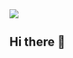 <img src="https://capsule-render.vercel.app/api?type=waving&color=auto&height=300&section=header&text=Yoonho%20Koo&fontSize=40&fontAlign=50&fontAlignY=40" />

## Hi there 👋

<!--
**koo-uknow/koo-uknow** is a ✨ _special_ ✨ repository because its `README.md` (this file) appears on your GitHub profile.

Here are some ideas to get you started:

- 🔭 I’m currently working on ...
- 🌱 I’m currently learning ...
- 👯 I’m looking to collaborate on ...
- 🤔 I’m looking for help with ...
- 💬 Ask me about ...
- 📫 How to reach me: ...
- 😄 Pronouns: ...
- ⚡ Fun fact: ...
-->
